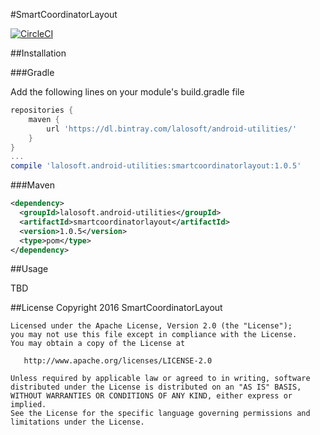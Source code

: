 #SmartCoordinatorLayout

[![CircleCI](https://circleci.com/gh/lalosoft/SmartCoordinatorLayout/tree/master.svg?style=shield)](https://circleci.com/gh/lalosoft/SmartCoordinatorLayout/tree/master)

##Installation

###Gradle

Add the following lines on your module's build.gradle file
```gradle
repositories {
    maven {
        url 'https://dl.bintray.com/lalosoft/android-utilities/'
    }
}
...
compile 'lalosoft.android-utilities:smartcoordinatorlayout:1.0.5'
```


###Maven
```xml
<dependency>
  <groupId>lalosoft.android-utilities</groupId>
  <artifactId>smartcoordinatorlayout</artifactId>
  <version>1.0.5</version>
  <type>pom</type>
</dependency>
```

##Usage

TBD

##License
    Copyright 2016 SmartCoordinatorLayout

    Licensed under the Apache License, Version 2.0 (the "License");
    you may not use this file except in compliance with the License.
    You may obtain a copy of the License at

       http://www.apache.org/licenses/LICENSE-2.0

    Unless required by applicable law or agreed to in writing, software
    distributed under the License is distributed on an "AS IS" BASIS,
    WITHOUT WARRANTIES OR CONDITIONS OF ANY KIND, either express or implied.
    See the License for the specific language governing permissions and
    limitations under the License.
